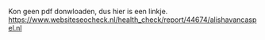 Kon geen pdf donwloaden, dus hier is een linkje.
https://www.websiteseocheck.nl/health_check/report/44674/alishavancaspel.nl

